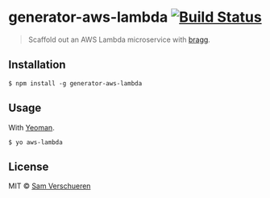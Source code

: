 # generator-aws-lambda [![Build Status](https://travis-ci.org/SamVerschueren/generator-aws-lambda.svg?branch=master)](https://travis-ci.org/SamVerschueren/generator-aws-lambda)

> Scaffold out an AWS Lambda microservice with [bragg](https://github.com/SamVerschueren/bragg).


## Installation

```
$ npm install -g generator-aws-lambda
```


## Usage

With [Yeoman](http://yeoman.io/).

```
$ yo aws-lambda
```


## License

MIT © [Sam Verschueren](https://github.com/SamVerschueren)
